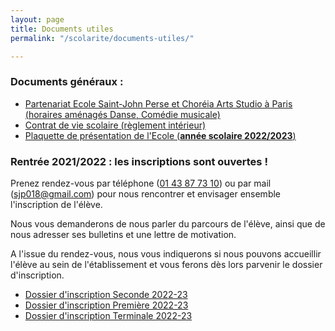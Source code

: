```yaml
---
layout: page
title: Documents utiles
permalink: "/scolarite/documents-utiles/"

---
```

### Documents généraux :

* [Partenariat Ecole Saint-John Perse et Choréia Arts Studio à Paris (horaires aménagés Danse, Comédie musicale)](/images/Plaquette_SJPC.pdf)
* [Contrat de vie scolaire (règlement intérieur)](/images/Contrat_vie_scolaire_2018_2019.pdf)
* [Plaquette de présentation de l'Ecole (**année scolaire 2022/2023**)](https://ecoles-sjp.fr/uploads/plaquette-ecole-saint-john-perse-2022-2023.pdf)

### Rentrée 2021/2022 : les inscriptions sont ouvertes !

Prenez rendez-vous par téléphone ([01 43 87 73 10](tel:0143877310)) ou par mail ([sjp018@gmail.com](mailto:sjp018@gmail.com)) pour nous rencontrer et envisager ensemble l'inscription de l'élève.

Nous vous demanderons de nous parler du parcours de l'élève, ainsi que de nous adresser ses bulletins et une lettre de motivation.

A l'issue du rendez-vous, nous vous indiquerons si nous pouvons accueillir l'élève au sein de l'établissement et vous ferons dès lors parvenir le dossier d'inscription.

* [Dossier d'inscription Seconde 2022-23](https://ecoles-sjp.fr/uploads/fiche_inscription_seconde_2022_2023.pdf)
* [Dossier d'inscription Première 2022-23](https://ecoles-sjp.fr/uploads/fiche_inscription_premiere_2022_2023.pdf)
* [Dossier d'inscription Terminale 2022-23](https://ecoles-sjp.fr/uploads/fiche_inscription_terminale_2022_2023.pdf)